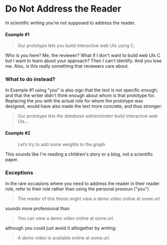 
# Do Not Address the Reader

In scientific writing you're not supposed to address the reader. 


#### Example #1

> Our prototype lets you build interactive web UIs using C. 

Who is *you* here? Me, the reviewer? What if I don't want to build web UIs C but I want to learn about your approach? Then I can't identify. And you lose me. Also, is this really something that reviewers care about. 

### What to do instead? 
In Example #1 using "you" is also sign that the text is not specific enough; 
and that the writer didn't think enough about whom is that prototype for. 
Replacing the *you* with the actual role for whom the prototype was designed, would have also made the text more concrete, and thus stronger: 

> Our prototype lets *the database administrator* build interactive web UIs...


#### Example #2

> Let’s try to add some weights to the graph

This sounds like I'm reading a children's story or a blog, not a scientific paper.



### Exceptions
In the rare occasions where you need to address the reader in their reader role, refer to their role rather than using the personal pronoun ("you")

> The reader of this thesis might view a demo video online at some.url.

sounds more professional than

> You can view a demo video online at some.url.

although you could just avoid it alltogether by writing:

> A demo video is available online at some.url.

